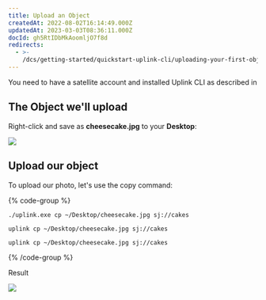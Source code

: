 ```yaml
---
title: Upload an Object
createdAt: 2022-08-02T16:14:49.000Z
updatedAt: 2023-03-03T08:36:11.000Z
docId: gh5RtIDbMkAoomljO7f8d
redirects:
  - >-
    /dcs/getting-started/quickstart-uplink-cli/uploading-your-first-object/upload-an-object
---
```


You need to have a satellite account and installed Uplink CLI as described in [](docId\:TbMdOGCAXNWyPpQmH6EOq)

## The Object we'll upload

Right-click and save as **cheesecake.jpg** to your **Desktop**:

![](https://archbee-image-uploads.s3.amazonaws.com/kv3plx2xmXcUGcVl4Lttj/Agk7hc0TSkbDdOVi_kAmL_cheesecake.jpeg)

## Upload our object

To upload our photo, let's use the copy command:

{% code-group %}
```windows
./uplink.exe cp ~/Desktop/cheesecake.jpg sj://cakes
```

```macos
uplink cp ~/Desktop/cheesecake.jpg sj://cakes
```

```linux
uplink cp ~/Desktop/cheesecake.jpg sj://cakes
```
{% /code-group %}

Result

![](https://archbee-image-uploads.s3.amazonaws.com/kv3plx2xmXcUGcVl4Lttj/-kJd4nJmCle8qwhaY5-bW_uploadfile.png)

